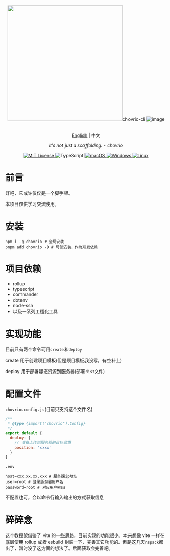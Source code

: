 <div align="center">
<img height="360" src="ht

# chovrio-cli

<picture>
  <img alt="image" srcset="https://chart-nw7ku8zhv-astrues.vercel.app/jing.png">
</picture>
<p align="center">
    <br> <a href="README.md">English</a> | 中文
</p>
<p align="center">
    <em>it's not just a scaffolding. - chovrio</em>
</p>

<p align="center">
<a href="LICENSE" target="_blank">
    <img alt="MIT License" src="https://img.shields.io/badge/license-MIT-blue?style=flat-square" />
</a>
<img alt="TypeScript" src="https://img.shields.io/badge/-TypeScript-blue?style=flat-square&logo=typescript&logoColor=white" />

<a href="https://github.com/yetone/openai-translator/releases" target="_blank">
<img alt="macOS" src="https://img.shields.io/badge/-macOS-black?style=flat-square&logo=apple&logoColor=white" />
</a>

<a href="https://github.com/yetone/openai-translator/releases" target="_blank">
<img alt="Windows" src="https://img.shields.io/badge/-Windows-blue?style=flat-square&logo=windows&logoColor=white" />
</a>

<a href="https://github.com/yetone/openai-translator/releases" target="_blank">
<img alt="Linux" src="https://img.shields.io/badge/-Linux-yellow?style=flat-square&logo=linux&logoColor=white" />
</a>

</p>
</div>

# 前言

好吧，它或许仅仅是一个脚手架。

本项目仅供学习交流使用。

# 安装

```shell
npm i -g chovrio # 全局安装
pnpm add chovrio -D # 局部安装，作为开发依赖
```

# 项目依赖

- rollup
- typescript
- commander
- dotenv
- node-ssh
- 以及一系列工程化工具

# 实现功能

目前只有两个命令可用`create`和`deploy`

create 用于创建项目模板(但是项目模板我没写，有空补上)

deploy 用于部署静态资源到服务器(部署`dist`文件)

# 配置文件

`chovrio.config.js`(目前只支持这个文件名)

```js
/**
 * @type {import('chovrio').Config}
 */
export default {
  deploy: {
    // 准备上传到服务器的目标位置
    position: 'xxxx'
  }
}
```

`.env`

```properties
host=xxx.xx.xx.xxx # 服务器ip地址
user=root # 登录服务器用户名
password=root # 对应用户密码
```

不配置也可，会以命令行输入输出的方式获取信息

# 碎碎念

这个教授架借鉴了 vite 的一些思路，目前实现的功能很少。本来想像 vite 一样在底层使用 rollup 或者 esbuild 封装一下，完善其它功能的。但是这几天`rspack`都出了，暂时没了这方面的想法了。后面获取会完善吧。
